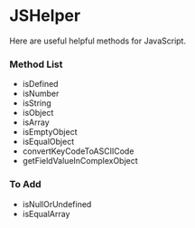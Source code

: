 # JSHelper
Here are useful helpful methods for JavaScript.

### Method List
- isDefined
- isNumber
- isString
- isObject
- isArray
- isEmptyObject
- isEqualObject
- convertKeyCodeToASCIICode
- getFieldValueInComplexObject

### To Add
- isNullOrUndefined
- isEqualArray
